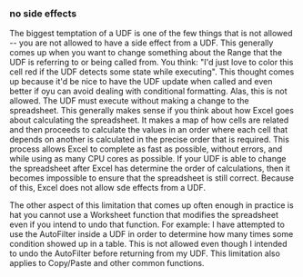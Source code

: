 ### no side effects

The biggest temptation of a UDF is one of the few things that is not allowed -- you are not allowed to have a side effect from a UDF. This generally comes up when you want to change something about the Range that the UDF is referring to or being called from. You think: "I'd just love to color this cell red if the UDF detects some state while executing". This thought comes up because it'd be nice to have the UDF update when called and even better if oyu can avoid dealing with conditional formatting. Alas, this is not allowed. The UDF must execute without making a change to the spreadsheet. This generally makes sense if you think about how Excel goes about calculating the spreadsheet. It makes a map of how cells are related and then proceeds to calculate the values in an order where each cell that depends on another is calculated in the precise order that is required. This process allows Excel to complete as fast as possible, without errors, and while using as many CPU cores as possible. If your UDF is able to change the spreadsheet after Excel has determine the order of calculations, then it becomes impossible to ensure that the spreadsheet is still correct. Because of this, Excel does not allow sde effects from a UDF.

The other aspect of this limitation that comes up often enough in practice is hat you cannot use a Worksheet function that modifies the spreadsheet even if you intend to undo that function. For example: I have attempted to use the AutoFilter inside a UDF in order to determine how many times some condition showed up in a table. This is not allowed even though I intended to undo the AutoFilter before returning from my UDF. This limitation also applies to Copy/Paste and other common functions.
